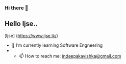 ### Hi there 👋
## Hello Ijse..
[Ijse] (https://www.ijse.lk/)
- 🌱 I’m currently learning Software Engneering
- - 📫 How to reach me: indeepakavishka@gmail.com
<!--
**KavishkaIndeepa/KavishkaIndeepa** is a ✨ _special_ ✨ repository because its `README.md` (this file) appears on your GitHub profile.

Here are some ideas to get you started:

- 🔭 I’m currently working on ...
- 🌱 I’m currently learning ...
- 👯 I’m looking to collaborate on ...
- 🤔 I’m looking for help with ...
- 💬 Ask me about ...
- 📫 How to reach me: ...
- 😄 Pronouns: ...
- ⚡ Fun fact: ...
-->
